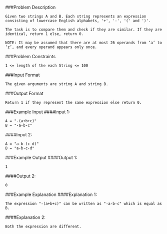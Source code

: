 ###Problem Description
```
Given two strings A and B. Each string represents an expression consisting of lowercase English alphabets, '+', '-', '(' and ')'.

The task is to compare them and check if they are similar. If they are identical, return 1 else, return 0.

NOTE: It may be assumed that there are at most 26 operands from ‘a’ to ‘z’, and every operand appears only once.
```


###Problem Constraints
```
1 <= length of the each String <= 100
```



###Input Format
```
The given arguments are string A and string B.
```



###Output Format
```
Return 1 if they represent the same expression else return 0.
```



###Example Input
####Input 1:

```
A = "-(a+b+c)"
B = "-a-b-c"
```
####Input 2:

```
A = "a-b-(c-d)"
B = "a-b-c-d"
```

###Example Output
####Output 1:

```
1
```
####Output 2:

```
0
```


###Example Explanation
####Explanation 1:

```
The expression "-(a+b+c)" can be written as "-a-b-c" which is equal as B.
```
####Explanation 2:

```
Both the expression are different.
```